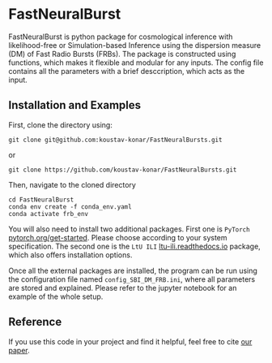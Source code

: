 # FastNeuralBurst
FastNeuralBurst is python package for cosmological inference with likelihood-free or Simulation-based Inference using the dispersion measure (DM) of Fast Radio Bursts (FRBs). The package is constructed using functions, which makes it flexible and modular for any inputs. The config file contains all the parameters with a brief desccription, which acts as the input.

## Installation and Examples
First, clone the directory using:
```shell
git clone git@github.com:koustav-konar/FastNeuralBursts.git
```
or
```shell
git clone https://github.com/koustav-konar/FastNeuralBursts.git
```
Then, navigate to the cloned directory
```shell
cd FastNeuralBurst
conda env create -f conda_env.yaml
conda activate frb_env
```
You will also need to install two additional packages. First one is ```PyTorch``` [pytorch.org/get-started](https://pytorch.org/get-started/locally/). Please choose according to your system specification. The second one is the ```LtU ILI``` [ltu-ili.readthedocs.io](https://ltu-ili.readthedocs.io/en/latest/) package, which also offers installation options.


Once all the external packages are installed, the program can be run using the configuration file named ``config_SBI_DM_FRB.ini``, where all parameters are stored and explained. Please refer to the jupyter notebook for an example of the whole setup.

## Reference
If you use this code in your project and find it helpful, feel free to cite [our paper](https://arxiv.org/abs/2410.07084).
